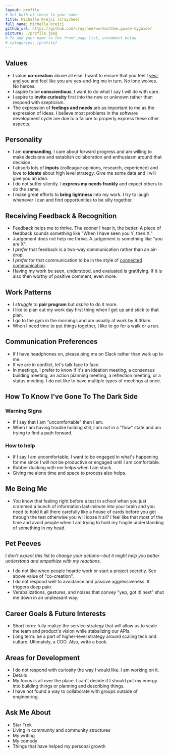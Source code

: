 ```yaml
---
layout: profile
# Set both of these to your name
title: Michelle Krejci (Craychee)
full_name: Michelle Krejci
github_url: https://github.com/craychee/workwithme.guide-myguide/
picture: ./profile.jpeg
# To add your name to the front page list, uncomment below
# categories: [profile]
---
```


## Values

- I value **co-creation** above all else. I want to ensure that you feel I 
    [yes-and](https://99u.adobe.com/articles/7183/the-yes-and-approach-less-ego-more-openness-more-possibility) you and
feel like you are yes-and-ing me in turn. No lone wolves. No heroes.
- I aspire to be **conscientious**. I want to do what I say I will do with care.
- I aspire to **invite curiosity** first into the new or unknown rather than
    respond with skepticism.
- The expression of **feelings and needs** are as important to me as the
    expression of ideas. I believe most problems in the software development
    cycle are due to a failure to properly express these other aspects.

## Personality

- I am **commanding**. I care about forward progress and am willing to make
    decisions and establish collaboration and enthusiasm around that decision.
- I absorb lots of **inputs** (colleague opinions, research, experience) and love to **ideate** about high level strategy. Give me some data and I will give you an idea.
- I do not suffer silently. I **express my needs frankly** and expect others to do
    the same.
- I make great efforts to **bring lightness** into my work. I try to laugh whenever
    I can and find opportunities to be silly together.

## Receiving Feedback & Recognition

- Feedback helps me to thrive. The sooner I hear it, the better. A piece of feedback sounds
    something like "When I have seen you Y, then X."
- Judgement does not help me thrive. A judgement is something like "you are
    X".
- I _prefer_ that feedback is a two-way communication rather than an air-drop.
- I _prefer_ for that communication to be in the style of [connected
    communication](http://www.communicationdojo.com/connected-conversation-process-instructional-video/).
- Having my work be seen, understood, and evaluated is gratifying. If it is
    also then worthy of positive comment, even more.

## Work Patterns

- I _struggle_ to **pair program** but _aspire_ to do it more.
- I like to plan out my work day first thing when I get up and stick to that
    plan.
- I go to the gym in the mornings and am usually at work by 9:30am.
- When I need time to put things together, I like to go for a walk or a run.

## Communication Preferences

- If I have headphones on, please ping me on Slack rather than walk up to me.
- If we are in conflict, let's talk face to face.
- In meetings, I prefer to know if it's an ideation meeting, a consensus
    building meeting, an action planning meeting, a reflection meeting, or
    a status meeting. I do not like to have multiple types of meetings at once.

## How To Know I’ve Gone To The Dark Side

### Warning Signs

- If I say that I am "uncomfortable" then I am.
- When I am having trouble holding still, I am not in a "flow" state and am
    trying to find a path forward.

### How to help

- If I say I am uncomfortable, I want to be engaged in what's happening for me
    since I will not be productive or engaged until I am comfortable.
- Rubber ducking with me helps when I am stuck.
- Giving me alone time and space to process also helps.

## Me Being Me

- You know that feeling right before a test in school when you just crammed
    a bunch of information last-minute into your brain and you need to hold it
    all there carefully like a house of cards before you get through the test
    otherwise you will loose it all? I feel like that most of the time and
    avoid people when I am trying to hold my fragile understanding of something
    in my head.

## Pet Peeves

_I don't expect this list to change your actions—but it might help you better understand and empathize with my
reactions._

- I do not like when people hoarde work or start a project secretly. See above
    value of "co-creation".
- I do not respond well to avoidance and passive aggressiveness. It triggers
    deep pain.
- Verabalizations, gestures, and noises that convey "yep, got it! next" shut me
    down in an unpleasant way.

## Career Goals & Future Interests

- Short term: fully realize the service strategy that will allow us to scale
    the team and product's vision while stabalizing our APIs.
- Long term: be a part of higher-level strategy around scaling tech and
    culture. Ultimately, a COO. Also, write a book.

## Areas for Development

- I do not respond with curiosity the way I would like. I am working on it.
- Details
- My focus is all over the place. I can't decide if I should put my energy into
    building things or planning and describing things.
- I have not found a way to collaborate with groups outside of engineering.

## Ask Me About

- Star Trek
- Living in community and community structures
- My writing
- My comedy
- Things that have helped my personal growth
